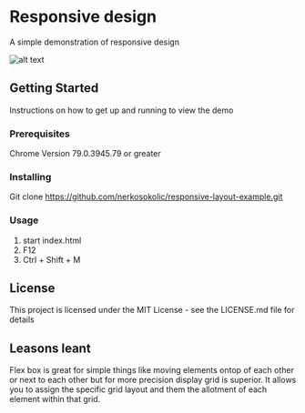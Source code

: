 # Responsive design

A simple demonstration of responsive design

![alt text](https://i.imgur.com/9otcUjd.jpg)

## Getting Started
Instructions on how to get up and running to view the demo

### Prerequisites
Chrome Version 79.0.3945.79 or greater

### Installing
Git clone https://github.com/nerkosokolic/responsive-layout-example.git

### Usage

1. start index.html
2. F12
3. Ctrl + Shift + M

## License
This project is licensed under the MIT License - see the LICENSE.md file for details

## Leasons leant
Flex box is great for simple things like moving elements ontop of each other or next to each other but for more precision display grid is superior. It allows you to assign the specific grid layout and them the allotment of each element within that grid. 



